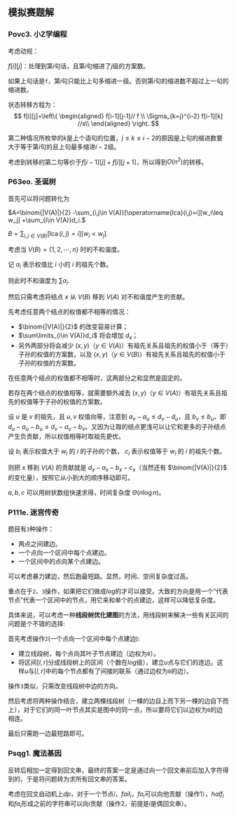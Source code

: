 ## 模拟赛题解


### Povc3. 小Z学编程

考虑动规：

$f[i][j]$：处理到第$i$句话，且第$i$句缩进了$j$级的方案数。

如果上句话是`f`，第$i$句只能比上句多缩进一级。否则第$i$句的缩进数不超过上一句的缩进数。

状态转移方程为：
$$ f[i][j]=\left\{
\begin{aligned}
f[i-1][j-1]// f \\
\Sigma_{k=j}^{i-2} f[i-1][k] //s\\
\end{aligned}
\right.
$$

第二种情况所枚举的$k$是上个语句的位置，$j \le k \le i-2$的原因是上句的缩进数要大于等于第$i$句的且上句最多缩进$i-2$级。

考虑到转移的第二句等价于$f[i-1][j]+f[i][j+1]$，所以得到$O(n^2)$的转移。 

### P63eo. 圣诞树
首先可以将问题转化为

$A=\binom{|V(A)|}{2} -\sum_{i,j\in V(A)}[\operatorname{lca}(i,j)=i][w_i\leq w_j] +\sum_{i\in V(A)}d_i.$

$B=\sum_{i,j\in V(B)}[\operatorname{lca}(i,j)=i][w_i < w_j].$

考虑当 $V(B)=\{1,2,\cdots,n\}$ 时的不和谐度。

记 $a_i$ 表示权值比 $i$ 小的 $i$ 的祖先个数。

则此时不和谐度为 $\sum a_i$.

然后只需考虑将结点 $x$ 从 $V(B)$ 移到 $V(A)$ 对不和谐度产生的贡献。

先考虑任意两个结点的权值都不相等的情况：

- $\binom{|V(A)|}{2}$ 的改变容易计算；
- $\sum\limits_{i\in V(A)}d_i$ 将会增加 $d_x$；
- 另外两部分将会减少 $(x,y)$（$y\in V(A)$）有祖先关系且祖先的权值小于（等于）子孙的权值的方案数，以及 $(x,y)$（$y\in V(B)$）有祖先关系且祖先的权值小于子孙的权值的方案数。

在任意两个结点的权值都不相等时，这两部分之和显然是固定的。

若存在两个结点的权值相等，就需要额外减去 $(x,y)$（$y\in V(A)$）有祖先关系且祖先的权值等于子孙的权值的方案数。

设 $u$ 是 $v$ 的祖先，且 $u,v$ 权值向等，注意到 $a_v-a_u\leq d_v-d_u$，且 $b_v\leq b_u$，即 $d_u-a_u-b_u\leq d_v-a_v-b_v$。又因为让取的结点更浅可以让它和更多的子孙结点产生负贡献，所以权值相等时取祖先更优。

设 $b_i$ 表示权值大于 $w_i$ 的 $i$ 的子孙的个数， $c_i$ 表示权值等于 $w_i$ 的 $i$ 的祖先个数。

则把 $x$ 移到 $V(A)$ 的贡献就是 $d_x-a_x-b_x-c_x$（当然还有 $\binom{|V(A)|}{2}$ 的变化量），按照它从小到大的顺序移动即可。

$a,b,c$ 可以用树状数组快速求得，时间复杂度 $\Theta(n\log n)$。

### P111e. 迷宫传奇

题目有`3`种操作：
- 两点之间建边。
- 一个点向一个区间中每个点建边。
- 一个区间中的点向某个点建边。

可以考虑暴力建边，然后跑最短路。显然，时间、空间复杂度过高。

重点在于`2`、`3`操作，如果把它们做成$log$的才可以接受。大致的方向是用一个“代表节点”代表一个区间中的节点，用它来和单个的点建边，这样可以降低复杂度。

具体来说，可以考虑一种**线段树优化建图**的方法，用线段树来解决一些有关区间的问题是个不错的选择:

首先考虑操作`2`(一个点向一个区间中每个点建边):

- 建立线段树，每个点向其叶子节点建边（边权为`0`）。
- 将区间$[l,r]$分成线段树上的区间（个数在$log$级），建立$u$点与它们的连边。这样$u$与$[l,r]$中的每个节点都有了间接的联系（通过边权为`0`的边）。

操作`3`类似，只需改变线段树中边的方向。

然后考虑将两种操作结合，建立两棵线段树（一棵的边自上而下另一棵的边自下而上），对于它们的同一叶节点其实是图中的同一点，所以要将它们以边权为`0`的边相连。

最后只需跑一边最短路即可。

### Psqg1. 魔法基因

反转后相加一定得到回文串，最终的答案一定是通过向一个回文串前后加入字符得到的，于是将问题转为求所有回文串的答案。
            
考虑在回文自动机上$dp$，对于一个节点$i$，$fail_i$，$fa_i$可以向他贡献（操作$1$），$half_i$和$fa_i$形成之前的字符串可以向$i$贡献（操作$2$，前提是$i$是偶回文串）。
